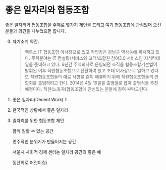 # 좋은 일자리와 협동조합 #


좋은 일자리와 협동조합을 주제로 몇가지 제언을 드리고 여기 협동조합에 관심있어 오신분들과 의견을 나누었으면 합니다. 


0. 자기소계 약간.

    >엑투스 IT 협동조합 이사장으로 있고 작업장은 강남구 역삼동에 위치하고 있다.
    >주력분야는 IT  컨설팅/서비스와 고객/조합원 참여3.0 서비스인 지식칵테일을 준비하고 있다. 
    >6년간 주식회사로 운영되던 조직을 협동조합기본법이 발휘된 이후 직원협동조합으로 전환하여 였고 
    >초대 이사장으로 일하고 있다. 또 직원협동조합들의 애로 사항을 같이 해결하기 위해 
    >직원협동조합들의 연합회를 출범하려고 한다. 
    >2014년 4월 19일을 출범일로 잡아 출범식을 추진예정이다. 
    >직원(노동자)협동조합에 관심있는 분들에 참여 부탁드린다. 


1. 좋은 일자리(Decent Work) 1


2. 한국적인 상황에서 좋은 일자리 


3. 일자리를 위한 협동조합 제언 

   함께 일할 수 있는 공간 
   
   민주적인 분위기가 만들어지는 공간
   
   서울시 사회적 경제 센터는 일자리 공간의 좋은 예
   
   동단위로 어린이집/
   
   
